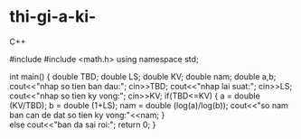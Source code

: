 # thi-gi-a-ki-
C++


#include <iostream>
#include <math.h>
using namespace std;
	
int main()
{
    double TBD;
	double LS;
	double KV;
	double nam;
	double a,b;
	cout<<"nhap so tien ban  dau:";
	cin>>TBD;
	cout<<"nhap lai suat:";
	cin>>LS;
	cout<<"nhap so tien ky vong:";
	cin>>KV;
	if(TBD<=KV)
	{
    		a = double (KV/TBD);
    		b = double (1+LS);
    		nam = double (log(a)/log(b));
    		cout<<"so nam ban can de dat so tien ky vong:"<<nam;
    	}  
   	else
		cout<<"ban da sai roi:";
	return 0;
}

